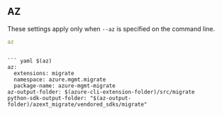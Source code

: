 ## AZ

These settings apply only when `--az` is specified on the command line.
``` yaml $(az)
az
```
```

``` yaml $(az)
az:
  extensions: migrate
  namespace: azure.mgmt.migrate
  package-name: azure-mgmt-migrate
az-output-folder: $(azure-cli-extension-folder)/src/migrate
python-sdk-output-folder: "$(az-output-folder)/azext_migrate/vendored_sdks/migrate"
```
